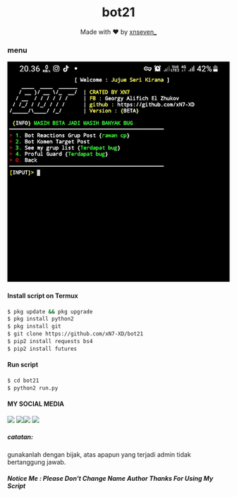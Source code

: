 <h1 align="center">
  bot21
</h1>
</div>
<p align="center">
  Made with ❤️ by <a href="https://www.facebook.com/AKF01.Ltd">xnseven_</a>
</p>
<p align="center">
 
### menu
 <img src="https://github.com/xN7-XD/bot21/blob/main/lipzz.jpg" width="640" title="Menu" alt="Menu">
</p>
<a href="https://github.com/xN7-XD/bot21">
  </a>
</div>
<p align="center">

#### Install script on Termux
```bash
$ pkg update && pkg upgrade
$ pkg install python2
$ pkg install git
$ git clone https://github.com/xN7-XD/bot21
$ pip2 install requests bs4
$ pip2 install futures
```
#### Run script
```bash
$ cd bot21
$ python2 run.py
```
#### MY SOCIAL MEDIA

[![](https://img.shields.io/badge/Github-black?logo=Github&logoColor=black&labelColor=white)](https://github.com/Yayan-XD)
[![](https://img.shields.io/badge/Facebook-blue?logo=Facebook&logoColor=blue&labelColor=white)](https://www.facebook.com/AKF01.Ltd)[![](https://img.shields.io/badge/Instagram-red?logo=Instagram&logoColor=red&labelColor=white)](https://www.instagram.com/alifxyz/) [![](https://img.shields.io/badge/Whatsapp-CHAT-red?logo=Whatsapp&logoColor=Brightgreen&labelColor=white)](https://wa.me/6289691998257?text=Asalamualaikum+bang)

##### catatan:
gunakanlah dengan bijak, atas apapun yang terjadi admin tidak bertanggung jawab.


##### Notice Me : Please Don't Change Name Author Thanks For Using My Script
